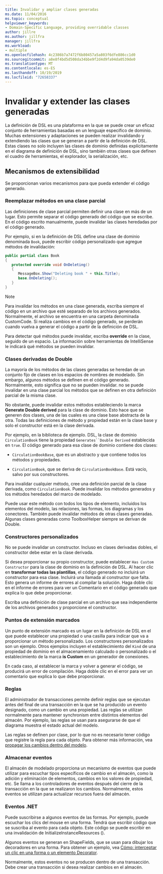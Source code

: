 ```yaml
---
title: Invalidar y ampliar clases generadas
ms.date: 11/04/2016
ms.topic: conceptual
helpviewer_keywords:
- Domain-Specific Language, providing overridable classes
author: jillre
ms.author: jillfra
manager: jillfra
ms.workload:
- multiple
ms.openlocfilehash: 4c2386b7a7472f6b80457a5a803f6dfe886cc1d0
ms.sourcegitcommit: a8e8f4bd5d508da34bbe9f2d4d9fa94da0539de0
ms.translationtype: MT
ms.contentlocale: es-ES
ms.lasthandoff: 10/19/2019
ms.locfileid: "72658337"
---
```

# <a name="override-and-extend-the-generated-classes"></a>Invalidar y extender las clases generadas

La definición de DSL es una plataforma en la que se puede crear un eficaz conjunto de herramientas basadas en un lenguaje específico de dominio. Muchas extensiones y adaptaciones se pueden realizar invalidando y extendiendo las clases que se generan a partir de la definición de DSL. Estas clases no solo incluyen las clases de dominio definidas explícitamente en el diagrama de definición de DSL, sino también otras clases que definen el cuadro de herramientas, el explorador, la serialización, etc.

## <a name="extensibility-mechanisms"></a>Mecanismos de extensibilidad

Se proporcionan varios mecanismos para que pueda extender el código generado.

### <a name="override-methods-in-a-partial-class"></a>Reemplazar métodos en una clase parcial

Las definiciones de clase parcial permiten definir una clase en más de un lugar. Esto permite separar el código generado del código que se escribe. En el código escrito manualmente, puede invalidar las clases heredadas por el código generado.

Por ejemplo, si en la definición de DSL define una clase de dominio denominada `Book`, puede escribir código personalizado que agregue métodos de invalidación:

```csharp
public partial class Book
{
   protected override void OnDeleting()
   {
      MessageBox.Show("Deleting book " + this.Title);
      base.OnDeleting();
   }
}
```

> [!NOTE]
> Para invalidar los métodos en una clase generada, escriba siempre el código en un archivo que esté separado de los archivos generados. Normalmente, el archivo se encuentra en una carpeta denominada CustomCode. Si realiza cambios en el código generado, se perderán cuando vuelva a generar el código a partir de la definición de DSL.

Para detectar qué métodos puede invalidar, escriba **override** en la clase, seguido de un espacio. La información sobre herramientas de IntelliSense le indicará qué métodos se pueden invalidar.

### <a name="double-derived-classes"></a>Clases derivadas de Double

La mayoría de los métodos de las clases generadas se heredan de un conjunto fijo de clases en los espacios de nombres de modelado. Sin embargo, algunos métodos se definen en el código generado. Normalmente, esto significa que no se pueden invalidar. no se puede invalidar en una clase parcial los métodos que se definen en otra definición parcial de la misma clase.

No obstante, puede invalidar estos métodos estableciendo la marca **Generate Double derived** para la clase de dominio. Esto hace que se generen dos clases, una de las cuales es una clase base abstracta de la otra. Todas las definiciones de método y propiedad están en la clase base y solo el constructor está en la clase derivada.

Por ejemplo, en la biblioteca de ejemplo. DSL, la clase de dominio `CirculationBook` tiene la propiedad `Generates``Double Derived` establecida en `true`. El código generado para esa clase de dominio contiene dos clases:

- `CirculationBookBase`, que es un abstracto y que contiene todos los métodos y propiedades.

- `CirculationBook`, que se deriva de `CirculationBookBase`. Está vacío, salvo por sus constructores.

Para invalidar cualquier método, cree una definición parcial de la clase derivada, como `CirculationBook`. Puede invalidar los métodos generados y los métodos heredados del marco de modelado.

Puede usar este método con todos los tipos de elemento, incluidos los elementos del modelo, las relaciones, las formas, los diagramas y los conectores. También puede invalidar métodos de otras clases generadas. Algunas clases generadas como ToolboxHelper siempre se derivan de Double.

### <a name="custom-constructors"></a>Constructores personalizados

No se puede invalidar un constructor. Incluso en clases derivadas dobles, el constructor debe estar en la clase derivada.

Si desea proporcionar su propio constructor, puede establecer `Has Custom Constructor` para la clase de dominio en la definición de DSL. Al hacer clic en **transformar todas las plantillas**, el código generado no incluirá un constructor para esa clase. Incluirá una llamada al constructor que falta. Esto genera un informe de errores al compilar la solución. Haga doble clic en el informe de errores para ver un Comentario en el código generado que explica lo que debe proporcionar.

Escriba una definición de clase parcial en un archivo que sea independiente de los archivos generados y proporcione el constructor.

### <a name="flagged-extension-points"></a>Puntos de extensión marcados

Un punto de extensión marcado es un lugar en la definición de DSL en el que puede establecer una propiedad o una casilla para indicar que va a proporcionar un método personalizado. Los constructores personalizados son un ejemplo. Otros ejemplos incluyen el establecimiento del `Kind` de una propiedad de dominio en el almacenamiento calculado o personalizado o el establecimiento de la marca **is Custom** en un generador de conexiones.

En cada caso, al establecer la marca y volver a generar el código, se producirá un error de compilación. Haga doble clic en el error para ver un comentario que explica lo que debe proporcionar.

### <a name="rules"></a>Reglas

El administrador de transacciones permite definir reglas que se ejecutan antes del final de una transacción en la que se ha producido un evento designado, como un cambio en una propiedad. Las reglas se utilizan normalmente para mantener synchronism entre distintos elementos del almacén. Por ejemplo, las reglas se usan para asegurarse de que el diagrama muestra el estado actual del modelo.

Las reglas se definen por clase, por lo que no es necesario tener código que registre la regla para cada objeto. Para obtener más información, vea [propagar los cambios dentro del modelo](../modeling/rules-propagate-changes-within-the-model.md).

### <a name="store-events"></a>Almacenar eventos

El almacén de modelado proporciona un mecanismo de eventos que puede utilizar para escuchar tipos específicos de cambio en el almacén, como la adición y eliminación de elementos, cambios en los valores de propiedad, etc. Se llama a los controladores de eventos después del cierre de la transacción en la que se realizaron los cambios. Normalmente, estos eventos se utilizan para actualizar recursos fuera del almacén.

### <a name="net-events"></a>Eventos .NET

Puede suscribirse a algunos eventos de las formas. Por ejemplo, puede escuchar los clics del mouse en una forma. Tendrá que escribir código que se suscriba al evento para cada objeto. Este código se puede escribir en una invalidación de InitializeInstanceResources ().

Algunos eventos se generan en ShapeFields, que se usan para dibujar los decoradores en una forma. Para obtener un ejemplo, vea [Cómo: interceptar un clic en una forma o un elemento Decorator](../modeling/how-to-intercept-a-click-on-a-shape-or-decorator.md).

Normalmente, estos eventos no se producen dentro de una transacción. Debe crear una transacción si desea realizar cambios en el almacén.